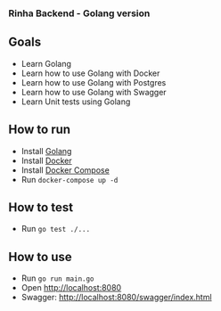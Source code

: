 ### Rinha Backend - Golang version

## Goals
- Learn Golang
- Learn how to use Golang with Docker
- Learn how to use Golang with Postgres
- Learn how to use Golang with Swagger
- Learn Unit tests using Golang

## How to run
- Install [Golang](https://golang.org/doc/install)
- Install [Docker](https://docs.docker.com/engine/install/)
- Install [Docker Compose](https://docs.docker.com/compose/install/)
- Run `docker-compose up -d`

## How to test
- Run `go test ./...`

## How to use
- Run `go run main.go`
- Open [http://localhost:8080](http://localhost:8080)
- Swagger: [http://localhost:8080/swagger/index.html](http://localhost:8080/swagger/index.html)